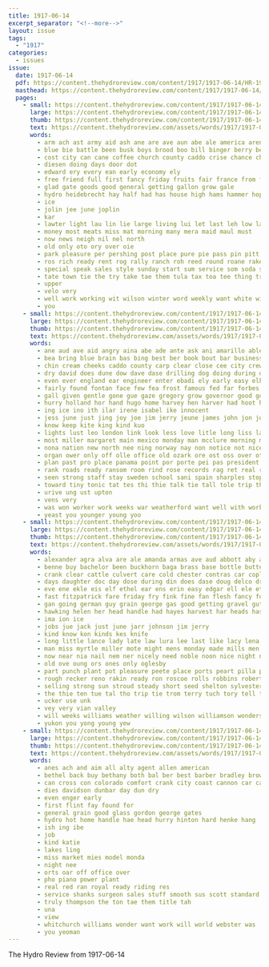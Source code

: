 ```yaml
---
title: 1917-06-14
excerpt_separator: "<!--more-->"
layout: issue
tags:
  - "1917"
categories:
  - issues
issue:
  date: 1917-06-14
  pdf: https://content.thehydroreview.com/content/1917/1917-06-14/HR-1917-06-14.pdf
  masthead: https://content.thehydroreview.com/content/1917/1917-06-14/masthead/HR-1917-06-14.jpg
  pages:
    - small: https://content.thehydroreview.com/content/1917/1917-06-14/small/HR-1917-06-14-01.jpg
      large: https://content.thehydroreview.com/content/1917/1917-06-14/large/HR-1917-06-14-01.jpg
      thumb: https://content.thehydroreview.com/content/1917/1917-06-14/thumbnails/HR-1917-06-14-01.jpg
      text: https://content.thehydroreview.com/assets/words/1917/1917-06-14/HR-1917-06-14-01.txt
      words:
        - arm ach ast army aid ash ane are ave aun abe ale america arent american arlin and anda all
        - blue bie battle been busk boys brood boo bill binger berry beat box bac bring bia big buy broad bank
        - cost city can cane coffee church county caddo crise chance cham
        - diesen doing days door dot
        - edward ery every ean early economy ely
        - free friend full first fancy friday fruits fair france from for
        - glad gate goods good general getting gallon grow gale
        - hydro heidebrecht hay half had has house high hams hammer hope hurry hoe
        - ice
        - jolin jee june joplin
        - kar
        - lawter light lau lin lie large living lui let last leh low land
        - money most meats miss mat morning many mera maid maul must
        - now news neigh nil nel north
        - old only oto ory over oie
        - park pleasure per pershing post place pure pie pass pin pitt pay part people present price pele
        - ros rich ready rent rog rally ranch roh reed round roane raker
        - special speak sales style sunday start sum service som soda subject saving silos sit sunda size smoke sale sugar search see stands store stock sin saturday
        - tate town tie the try take tae them tula tax toa tee thing train
        - upper
        - velo very
        - well work working wit wilson winter word weekly want white with wide will way willing wil washington world win war week why
        - you
    - small: https://content.thehydroreview.com/content/1917/1917-06-14/small/HR-1917-06-14-02.jpg
      large: https://content.thehydroreview.com/content/1917/1917-06-14/large/HR-1917-06-14-02.jpg
      thumb: https://content.thehydroreview.com/content/1917/1917-06-14/thumbnails/HR-1917-06-14-02.jpg
      text: https://content.thehydroreview.com/assets/words/1917/1917-06-14/HR-1917-06-14-02.txt
      words:
        - ane aud ave aid angry aina abe ade ante ask ani amarillo able andy all ace alt arm andra and ast arave ates are ang
        - bea bring blue brain bas bing best ber book bout bar business betty bec burner began bank bridge bei bus bag brings boy bis both beh benzinger box bell back bay bethe been bet
        - chin cream cheeks caddo county carp clear close cee city crew curzon coren cook come cant car coton cary case coin cal call chance came cuba can cari con circle cowe comfort cross care
        - dry david does dune dow dave dase drilling dog doing during done days ding door drag dairy day down duryea doug dinner
        - even ever england ear engineer enter ebadi ely early easy elke eres eye end
        - fairly found fontan face few fea frost famous fed far forbes forma fon fand for folks felt first friends fine fina faster from fie front fill farm france filling
        - gall given gentle gone gue gaze gregory grow governor good gor going goss grein gaa gest gates
        - hurry holland hor hand hugo home harvey hen harver had hoot hare hithe hed hard head hea happy her high him has hing house heard hero hina how hey hes hie
        - ing ice ino ith ilar irene isabel ike innocent
        - jess june just jing joy joe jim jerry jeune james john jon jove job
        - know keep kite king kind kuo
        - lights lust leo london link look less love litle long liss last lege line like low later light liberal leet lon lave lit lips land let
        - most miller margaret main mexico monday man mcclure morning made mion manne milk mary men moe miss muck may miles more mar mense
        - nona nation new north nee ning norway nay non notice not nice nook need news name night never
        - organ ower only off olle office old ozark ore ost oss over ota oka
        - plan past pro place panama point por porte pei pas president pee pretty promise people power petty pan pry patent page private peal peed pani
        - rank roads ready ransom room rind rose records rag ret real rohl rang range rent reading record red rather renee rail road
        - seen strong staff stay sweden school sani spain sharples stops shall sid shay side sio sing salary such sister set stage saw stock sale state step show sal start staves slater slow sed san said shey stace strok sur salt stove she smiles short see six silk spring
        - toward tiny tonic tat tes thi thie talk tie tall tole trip then take texas tex tor ton tee than tra tha toe the too them touch tite train tree town tell timo teresa thet turn
        - urive ung ust upton
        - vens very
        - was won worker work weeks war weatherford want well with works week will went weekly window walt wide write windows while wash wey why wayte wind ware wil water way walle
        - yeast you younger young yoo
    - small: https://content.thehydroreview.com/content/1917/1917-06-14/small/HR-1917-06-14-03.jpg
      large: https://content.thehydroreview.com/content/1917/1917-06-14/large/HR-1917-06-14-03.jpg
      thumb: https://content.thehydroreview.com/content/1917/1917-06-14/thumbnails/HR-1917-06-14-03.jpg
      text: https://content.thehydroreview.com/assets/words/1917/1917-06-14/HR-1917-06-14-03.txt
      words:
        - alexander agra alva are ale amanda armas ave aud abbott aby agent avers arthur annie ady aus ater ask and able anna als all aime ata albert alice allen
        - benne buy bachelor been buckhorn baga brass base bottle butter ball brand breckenridge bert buckmaster bene bread brother blades boys bian benedict basket body bandy bali boy bright baer bishop bring busi brings beck back bin blade bolle bernice black burgman balls bessie blaine barrell bunge barn but baad
        - crank clear cattle culvert care cold chester contras car coplin cate company cane cream covey canyon cat colony cannon cooper clara colorado cottonwood carhart city che comfort county came carry cox can
        - days daughter doc day dose during din does dase doug delco drill down dinner denver dee die ded
        - eve ene ekle eis elf ethel ear ens erin easy edgar ell ele ethell ean every estella east eakin
        - fast fitzpatrick fare friday fry fink fine fan flesh fancy fort french file fly farm farra fale farrel from few fost fer fram fone fairly famous for friends fix fell frank
        - gan going german guy grain george gas good getting gravel guthrie grass garrison
        - hawking helen her head handle had hayes harvest har heads has henry hana hot harness hens harrison hatfield heineman hinkle health hie hydro huron hoe hobbins how holder hardy henson hai heline hannum hay herbert harry home
        - ima ion ice
        - jobs jue jack just june jarr johnson jim jerry
        - kind know kon kinds kes knife
        - long little lance lady late law lura lee last like lacy lena lela louis lights leat liberty logan lor list low lyn loos large lebar light lore look lloyd
        - man miss myrtle miller mote might mens monday made mills men moore marion mail mauk most magnolia martin mattie mogul mak mill may mat many more mcquaid morning mighty market mana
        - now near nia nail nem ner nicely need noble noon nice night not new
        - old ove oung ors ones only oglesby
        - part punch plant pot pleasure peete place ports peart pilla people pickle price poor phe pass pent pet panama pea port pie power pad pen pump preston plenty pinkerton pull pay penny pretty peden pleasant piston pies pear
        - rough recker reno rakin ready ron roscoe rolls robbins robertson roads road ridenour ree
        - selling strong sun stroud steady short seed shelton sylvester sunday son state see shannon she seat station sister sunshine snow shoulders sager stucky sum snyder stove such sae sala straw set shaft sweat simmons shape sell suter shave soe stock sis sines special saturday shumate styles service sat sano save som ster sau sons silver san
        - the thie ten tue tal tho trip tie trom terry tuch tory tell times top than tips town tana tari take texas ton tracy taylor thi test train
        - ucker use unk
        - vey very vian valley
        - will weeks williams weather willing wilson williamson wonders well writer with wells week warm wee wik wright went wit warren why was water woods war weatherford wear woll world want way wheat wife work willis
        - yukon you yong young yew
    - small: https://content.thehydroreview.com/content/1917/1917-06-14/small/HR-1917-06-14-04.jpg
      large: https://content.thehydroreview.com/content/1917/1917-06-14/large/HR-1917-06-14-04.jpg
      thumb: https://content.thehydroreview.com/content/1917/1917-06-14/thumbnails/HR-1917-06-14-04.jpg
      text: https://content.thehydroreview.com/assets/words/1917/1917-06-14/HR-1917-06-14-04.txt
      words:
        - anes ach and aim all alty agent allen american
        - bethel back buy bethany both bal ber best barber bradley brown
        - can cross con colorado comfort crank city coast cannon car cancer chas cube company center clyde case
        - dies davidson dunbar day dun dry
        - even enger early
        - first flint fay found for
        - general grain good glass gordon george gates
        - hydro hot home handle hae head hurry hinton hard henke hang
        - ish ing ibe
        - job
        - kind katie
        - lakes ling
        - miss market mies model monda
        - night nee
        - orts oar off office over
        - pho piano power plant
        - real red ran royal ready riding res
        - service shanks surgeon sales stuff smooth sus scott standard summer stands sack shall
        - truly thompson the ton tae them title tah
        - una
        - view
        - whitchurch williams wonder want work will world webster was
        - you yeoman
---
```


The Hydro Review from 1917-06-14

<!--more-->

